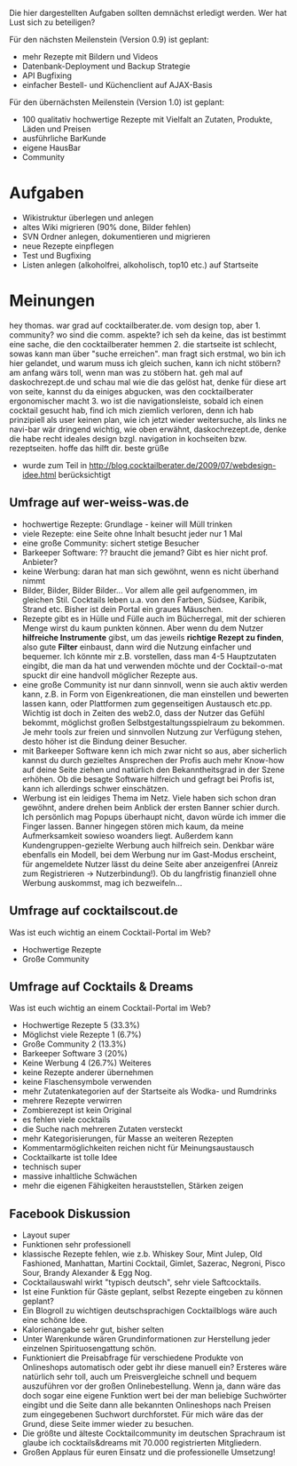 Die hier dargestellten Aufgaben sollten demnächst erledigt werden. Wer hat Lust sich zu beteiligen?

Für den nächsten Meilenstein (Version 0.9) ist geplant:
  * mehr Rezepte mit Bildern und Videos
  * Datenbank-Deployment und Backup Strategie
  * API Bugfixing
  * einfacher Bestell- und Küchenclient auf AJAX-Basis

Für den übernächsten Meilenstein (Version 1.0) ist geplant:
  * 100 qualitativ hochwertige Rezepte mit Vielfalt an Zutaten, Produkte, Läden und Preisen
  * ausführliche BarKunde
  * eigene HausBar
  * Community

# Aufgaben #
  * Wikistruktur überlegen und anlegen
  * altes Wiki migrieren (90% done, Bilder fehlen)
  * SVN Ordner anlegen, dokumentieren und migrieren
  * neue Rezepte einpflegen
  * Test und Bugfixing
  * Listen anlegen (alkoholfrei, alkoholisch, top10 etc.) auf Startseite

# Meinungen #
hey thomas. war grad auf cocktailberater.de. vom design top, aber 1. community? wo sind die comm. aspekte? ich seh da keine, das ist bestimmt eine sache, die den cocktailberater hemmen 2. die startseite ist schlecht, sowas kann man über "suche erreichen". man fragt sich erstmal, wo bin ich hier gelandet, und warum muss ich gleich suchen, kann ich nicht stöbern? am anfang wärs toll, wenn man was zu stöbern hat. geh mal auf daskochrezept.de und schau mal wie die das gelöst hat, denke für diese art von seite, kannst du da einiges abgucken, was den cocktailberater ergonomischer macht 3. wo ist die navigationsleiste, sobald ich einen cocktail gesucht hab, find ich mich ziemlich verloren, denn ich hab prinzipiell als user keinen plan, wie ich jetzt wieder weitersuche, als links ne navi-bar wär dringend wichtig, wie oben erwähnt, daskochrezept.de, denke die habe recht ideales design bzgl. navigation in kochseiten bzw. rezeptseiten. hoffe das hilft dir. beste grüße
  * wurde zum Teil in http://blog.cocktailberater.de/2009/07/webdesign-idee.html berücksichtigt

## Umfrage auf wer-weiss-was.de ##
  * hochwertige Rezepte: Grundlage - keiner will Müll trinken
  * viele Rezepte: eine Seite ohne Inhalt besucht jeder nur 1 Mal
  * eine große Community: sichert stetige Besucher
  * Barkeeper Software: ?? braucht die jemand? Gibt es hier nicht prof. Anbieter?
  * keine Werbung: daran hat man sich gewöhnt, wenn es nicht überhand nimmt
  * Bilder, Bilder, Bilder Bilder... Vor allem alle geil aufgenommen, im gleichen Stil. Cocktails leben u.a. von den Farben, Südsee, Karibik, Strand etc. Bisher ist dein Portal ein graues Mäuschen.
  * Rezepte gibt es in Hülle und Fülle auch im Bücherregal, mit der schieren Menge wirst du kaum punkten können. Aber wenn du dem Nutzer **hilfreiche Instrumente** gibst, um das jeweils **richtige Rezept zu finden**, also gute **Filter** einbaust, dann wird die Nutzung einfacher und bequemer. Ich könnte mir z.B. vorstellen, dass man 4-5 Hauptzutaten eingibt, die man da hat und verwenden möchte und der Cocktail-o-mat spuckt dir eine handvoll möglicher Rezepte aus.
  * eine große Community ist nur dann sinnvoll, wenn sie auch aktiv werden kann, z.B. in Form von Eigenkreationen, die man einstellen und bewerten lassen kann, oder Plattformen zum gegenseitigen Austausch etc.pp. Wichtig ist doch in Zeiten des web2.0, dass der Nutzer das Gefühl bekommt, möglichst großen Selbstgestaltungsspielraum zu bekommen. Je mehr tools zur freien und sinnvollen Nutzung zur Verfügung stehen, desto höher ist die Bindung deiner Besucher.
  * mit Barkeeper Software kenn ich mich zwar nicht so aus, aber sicherlich kannst du durch gezieltes Ansprechen der Profis auch mehr Know-how auf deine Seite ziehen und natürlich den Bekanntheitsgrad in der Szene erhöhen. Ob die besagte Software hilfreich und gefragt bei Profis ist, kann ich allerdings schwer einschätzen.
  * Werbung ist ein leidiges Thema im Netz. Viele haben sich schon dran gewöhnt, andere drehen beim Anblick der ersten Banner schier durch. Ich persönlich mag Popups überhaupt nicht, davon würde ich immer die Finger lassen. Banner hingegen stören mich kaum, da meine Aufmerksamkeit sowieso woanders liegt. Außerdem kann Kundengruppen-gezielte Werbung auch hilfreich sein. Denkbar wäre ebenfalls ein Modell, bei dem Werbung nur im Gast-Modus erscheint, für angemeldete Nutzer lässt du deine Seite aber anzeigenfrei (Anreiz zum Registrieren -> Nutzerbindung!). Ob du langfristig finanziell ohne Werbung auskommst, mag ich bezweifeln...
## Umfrage auf cocktailscout.de ##
Was ist euch wichtig an einem Cocktail-Portal im Web?
  * Hochwertige Rezepte
  * Große Community
## Umfrage auf Cocktails & Dreams ##
Was ist euch wichtig an einem Cocktail-Portal im Web?
  * Hochwertige Rezepte	 5 (33.3%)
  * Möglichst viele Rezepte	 1 (6.7%)
  * Große Community	 2 (13.3%)
  * Barkeeper Software	 3 (20%)
  * Keine Werbung	 4 (26.7%)
Weiteres
  * keine Rezepte anderer übernehmen
  * keine Flaschensymbole verwenden
  * mehr Zutatenkategorien auf der Startseite als Wodka- und Rumdrinks
  * mehrere Rezepte verwirren
  * Zombierezept ist kein Original
  * es fehlen viele cocktails
  * die Suche nach mehreren Zutaten versteckt
  * mehr Kategorisierungen, für Masse an weiteren Rezepten
  * Kommentarmöglichkeiten reichen nicht für Meinungsaustausch
  * Cocktailkarte ist tolle Idee
  * technisch super
  * massive inhaltliche Schwächen
  * mehr die eigenen Fähigkeiten herauststellen, Stärken zeigen
## Facebook Diskussion ##
  * Layout super
  * Funktionen sehr professionell
  * klassische Rezepte fehlen, wie z.b. Whiskey Sour, Mint Julep, Old Fashioned, Manhattan, Martini Cocktail, Gimlet, Sazerac, Negroni, Pisco Sour, Brandy Alexander & Egg Nog.
  * Cocktailauswahl wirkt "typisch deutsch", sehr viele Saftcocktails.
  * Ist eine Funktion für Gäste geplant, selbst Rezepte eingeben zu können geplant?
  * Ein Blogroll zu wichtigen deutschsprachigen Cocktailblogs wäre auch eine schöne Idee.
  * Kalorienangabe sehr gut, bisher selten
  * Unter Warenkunde wären Grundinformationen zur Herstellung jeder einzelnen Spirituosengattung schön.
  * Funktioniert die Preisabfrage für verschiedene Produkte von Onlineshops automatisch oder gebt ihr diese manuell ein? Ersteres wäre natürlich sehr toll, auch um Preisvergleiche schnell und bequem auszuführen vor der großen Onlinebestellung. Wenn ja, dann wäre das doch sogar eine eigene Funktion wert bei der man beliebige Suchwörter eingibt und die Seite dann alle bekannten Onlineshops nach Preisen zum eingegebenen Suchwort durchforstet. Für mich wäre das der Grund, diese Seite immer wieder zu besuchen.
  * Die größte und älteste Cocktailcommunity im deutschen Sprachraum ist glaube ich cocktails&dreams mit 70.000 registrierten Mitgliedern.
  * Großen Applaus für euren Einsatz und die professionelle Umsetzung!
